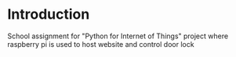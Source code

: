 # Introduction
School assignment for "Python for Internet of Things" project where raspberry pi is used to host website and control door lock

